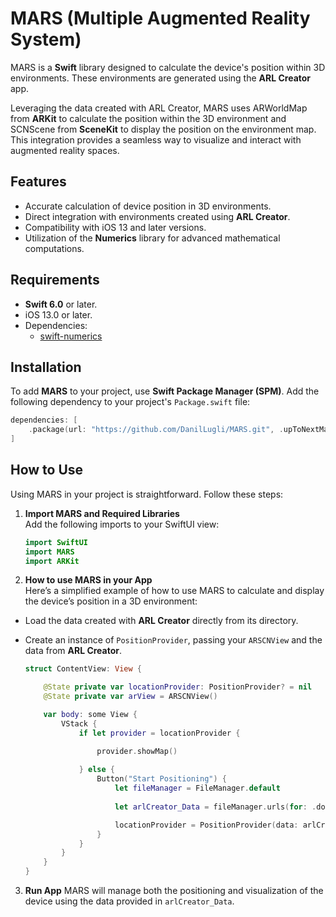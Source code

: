 # MARS (Multiple Augmented Reality System)

MARS is a **Swift** library designed to calculate the device's position within 3D environments. These environments are generated using the **ARL Creator** app. 

Leveraging the data created with ARL Creator, MARS uses ARWorldMap from **ARKit** to calculate the position within the 3D environment and SCNScene from  **SceneKit** to display the position on the environment map. This integration provides a seamless way to visualize and interact with augmented reality spaces.
## Features

- Accurate calculation of device position in 3D environments.
- Direct integration with environments created using **ARL Creator**.
- Compatibility with iOS 13 and later versions.
- Utilization of the **Numerics** library for advanced mathematical computations.

## Requirements

- **Swift 6.0** or later.
- iOS 13.0 or later.
- Dependencies:
  - [swift-numerics](https://github.com/apple/swift-numerics)

## Installation

To add **MARS** to your project, use **Swift Package Manager (SPM)**. Add the following dependency to your project's `Package.swift` file:

```swift
dependencies: [
    .package(url: "https://github.com/DanilLugli/MARS.git", .upToNextMajor(from: "1.0.0"))
]
```
## How to Use

Using MARS in your project is straightforward. Follow these steps:

1. **Import MARS and Required Libraries**  
Add the following imports to your SwiftUI view:

   ```swift
   import SwiftUI
   import MARS
   import ARKit
   ```
2.	**How to use MARS in your App**  
Here’s a simplified example of how to use MARS to calculate and display the device’s position in a 3D environment:

- Load the data created with **ARL Creator** directly from its directory.  
- Create an instance of `PositionProvider`, passing your `ARSCNView` and the data from **ARL Creator**.

    ```swift
    struct ContentView: View {

        @State private var locationProvider: PositionProvider? = nil
        @State private var arView = ARSCNView()

        var body: some View {
            VStack {
                if let provider = locationProvider {

                    provider.showMap()
                       
                } else {
                    Button("Start Positioning") {
                        let fileManager = FileManager.default
                        
                        let arlCreator_Data = fileManager.urls(for: .documentDirectory, in: .userDomainMask)[0].appendingPathComponent("ARLCreator_DATA")

                        locationProvider = PositionProvider(data: arlCreator_Data, arSCNView: arView)
                    }
                }
            }
        }
    }
    ```
3.	**Run App**
MARS will manage both the positioning and visualization of the device using the data provided in `arlCreator_Data`.
